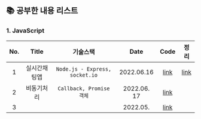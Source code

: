 
## 📚 공부한 내용 리스트

### 1. JavaScript 

| No.|     Title      | 기술스택 |                          Date                         | Code | 정리 |
| :--: |:------------: | :--: | :------------------------------------------------------: |:--:| :--:|
| 1 |실시간채팅앱 |  ```Node.js - Express, socket.io```   | 2022.06.16  |[link](https://github.com/junghojin/TIL/tree/main/JavaScript/%EC%8B%A4%EC%8B%9C%EA%B0%84%EC%B1%84%ED%8C%85%EC%95%B1)| [link](https://junghojin.notion.site/Node-js-98eb65b3bb744a60a63a0b79278af6b5)  |
| 2 | 비동기처리  |  ```Callback, Promise 객체```     | 2022.06. 17  |[link](https://junghojin.notion.site/2f5b4b52fa7f40ffb4538b3ca76b7049)|  |
| 3 |   |       | 2022.05.  |[link]()| |

